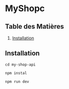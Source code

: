 # MyShopc


## Table des Matières

1. [Installation](#installation)


## Installation

```
cd my-shop-api
```

```
npm instal
```

```
npm run dev
```
